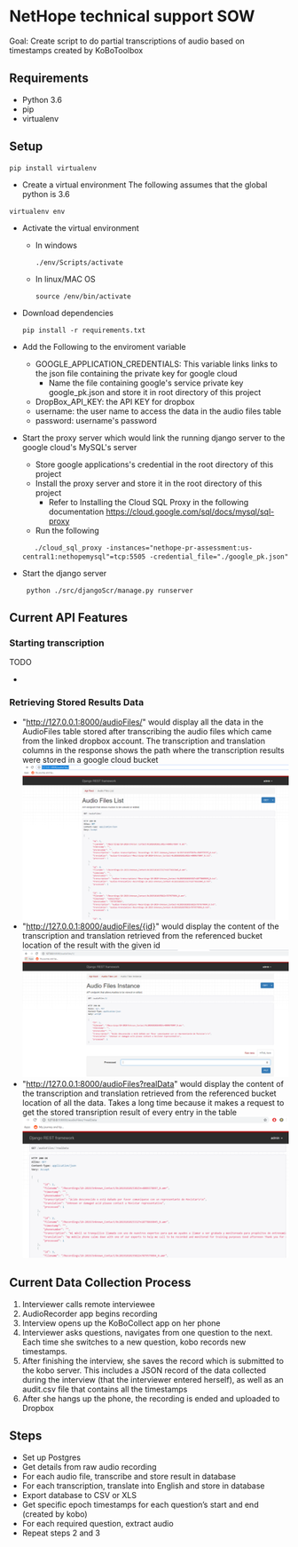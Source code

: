  # NetHope technical support SOW
Goal: Create script to do partial transcriptions of audio based on timestamps created by KoBoToolbox

## Requirements
- Python 3.6
- pip
- virtualenv

## Setup
````
pip install virtualenv
````
- Create a virtual environment
The following assumes that the global python is 3.6
````
virtualenv env
````
- Activate the virtual environment
    - In windows
        ````
        ./env/Scripts/activate
        ````
    - In linux/MAC OS
        ````
        source /env/bin/activate
        ````
- Download dependencies
  ````
  pip install -r requirements.txt
  ````
- Add the Following to the enviroment variable 
    - GOOGLE_APPLICATION_CREDENTIALS: This variable links links to the json file
 containing the private key for google cloud
        * Name the file containing google's service private key google_pk.json and store it in root directory of this project
    - DropBox_API_KEY: the API KEY for dropbox
    - username: the user name to access the data in the audio files table
    - password: username's password
    
- Start the proxy server which would link the running django server to the google cloud's MySQL's server
    - Store google applications's credential in the root directory of this project
    - Install the proxy server and store it in the root directory of this project
        - Refer to Installing the Cloud SQL Proxy in the following documentation https://cloud.google.com/sql/docs/mysql/sql-proxy
    - Run the following
    ```
       ./cloud_sql_proxy -instances="nethope-pr-assessment:us-central1:nethopemysql"=tcp:5505 -credential_file="./google_pk.json"
    ```
- Start the django server
    ```
     python ./src/djangoScr/manage.py runserver
    ```
    
## Current API Features
###  Starting transcription
TODO

- 

### Retrieving Stored Results Data
- "http://127.0.0.1:8000/audioFiles/" would display all the data in the AudioFiles table stored after 
   transcribing the audio files which came from the linked dropbox account. The transcription and translation columns in
   the response shows the path where the transcription results were stored in a google cloud bucket
![Image description](./images/displaying-all-data.PNG)
-  "http://127.0.0.1:8000/audioFiles/{id}" would display the content of the transcription and translation retrieved from 
     the referenced bucket location of the result with the given id 
  ![Image description](./images/specific-data.PNG)
- "http://127.0.0.1:8000/audioFiles?realData" would display the content of the transcription and translation retrieved from 
     the referenced bucket location of all the data. Takes a long time because it makes a request to get the stored transription result
      of every entry in the table
![Image description](./images/displaying-all-real-data.PNG)

## Current Data Collection Process
1. Interviewer calls remote interviewee
2. AudioRecorder app begins recording
3. Interview opens up the KoBoCollect app on her phone
4. Interviewer asks questions, navigates from one question to the next. Each time she switches to a new question, kobo records new timestamps.
5. After finishing the interview, she saves the record which is submitted to the kobo server. This includes a JSON record of the data collected during the interview (that the interviewer entered herself), as well as an audit.csv file that contains all the timestamps
6. After she hangs up the phone, the recording is ended and uploaded to Dropbox

## Steps
- Set up Postgres
- Get details from raw audio recording
- For each audio file, transcribe and store result in database
- For each transcription, translate into English and store in database
- Export database to CSV or XLS
- Get specific epoch timestamps for each question’s start and end (created by kobo)
- For each required question, extract audio
- Repeat steps 2 and 3